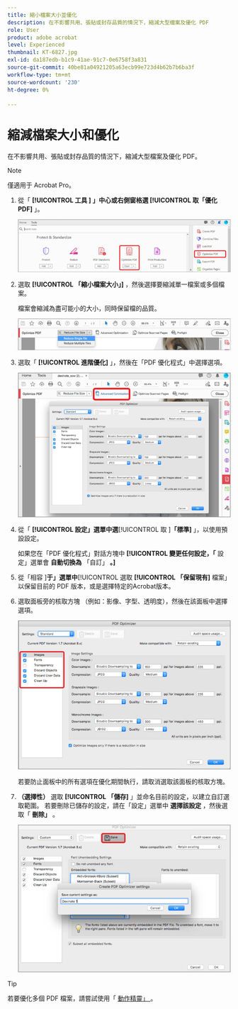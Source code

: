 ```yaml
---
title: 縮小檔案大小並優化
description: 在不影響共用、張貼或封存品質的情況下，縮減大型檔案及優化 PDF
role: User
product: adobe acrobat
level: Experienced
thumbnail: KT-6827.jpg
exl-id: da187edb-b1c9-41ae-91c7-0e6758f3a831
source-git-commit: 40be81a04921205a63ecb99e723d4b62b7b6ba3f
workflow-type: tm+mt
source-wordcount: '230'
ht-degree: 0%

---
```


# 縮減檔案大小和優化

在不影響共用、張貼或封存品質的情況下，縮減大型檔案及優化 PDF。

>[!NOTE]
>
>僅適用于 Acrobat Pro。

1. 從「 **[!UICONTROL 工具 ] 」中心或右側窗格選 [!UICONTROL  取「優化 PDF]** 」。

   ![減少步驟 1](../assets/Reduce_1.png)

1. 選取 **[!UICONTROL 「縮小檔案大小」]** ，然後選擇要縮減單一檔案或多個檔案。

   檔案會縮減為盡可能小的大小，同時保留檔的品質。

   ![減少步驟 2](../assets/Reduce_2.png)

1. 選取「 **[!UICONTROL 進階優化]** 」，然後在「PDF 優化程式」中選擇選項。

   ![減少步驟 3](../assets/Reduce_3.png)

1. 從「 **[!UICONTROL 設定」選單中選**[!UICONTROL  取 ]**「標準]** 」，以使用預設設定。

   如果您在「PDF 優化程式」對話方塊中 **[!UICONTROL 變更任何設定，「** 設定」選單會 **自動切換為** 「自訂」 **。]**

1. 從「相容 ]**于」選單中**[!UICONTROL  選取 **[!UICONTROL 「保留現有]** 檔案」以保留目前的 PDF 版本，或是選擇特定的Acrobat版本。

1. 選取面板旁的核取方塊 （例如：影像、字型、透明度），然後在該面板中選擇選項。

   ![縮小步驟 5](../assets/Reduce_5.png)

   若要防止面板中的所有選項在優化期間執行，請取消選取該面板的核取方塊。

1. **（選擇性）** 選取 **[!UICONTROL 「儲存]** 」並命名目前的設定，以建立自訂選取範圍。 若要刪除已儲存的設定，請在「設定」選單中 **選擇該設定** ，然後選取「 **刪除」** 。

   ![縮小步驟 6](../assets/Reduce_6.png)

>[!TIP]
>
>若要優化多個 PDF 檔案，請嘗試使用「 [ 動作精靈」 ](../advanced-tasks/action.md) 。